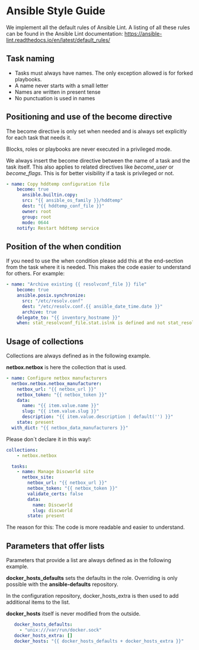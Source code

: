 # Ansible Style Guide

We implement all the default rules of Ansible Lint. A listing of all these rules can be found in the Ansible Lint documentation:
<https://ansible-lint.readthedocs.io/en/latest/default_rules/>

## Task naming

* Tasks must always have names. The only exception allowed is for forked playbooks.
* A name never starts with a small letter
* Names are written in present tense
* No punctuation is used in names

## Positioning and use of the become directive

The become directive is only set when needed and is always set explicitly for each task that needs it.

Blocks, roles or playbooks are never executed in a privileged mode.

We always insert the become directive between the name of a task and the task itself. This also applies to related directives
like *become_user* or *become_flags*. This is for better visibility if a task is privileged or not.

```yaml
- name: Copy hddtemp configuration file
    become: true
      ansible.builtin.copy:
      src: "{{ ansible_os_family }}/hddtemp"
      dest: "{{ hddtemp_conf_file }}"
      owner: root
      group: root
      mode: 0644
    notify: Restart hddtemp service
```

## Position of the when condition

If you need to use the when condition please add this at the end-section from the task where it is needed. This makes the code
easier to understand for others. For example:

```yaml
- name: "Archive existing {{ resolvconf_file }} file"
    become: true
    ansible.posix.synchronize:
      src: "/etc/resolv.conf"
      dest: "/etc/resolv.conf.{{ ansible_date_time.date }}"
      archive: true
    delegate_to: "{{ inventory_hostname }}"
    when: stat_resolvconf_file.stat.islnk is defined and not stat_resolvconf_file.stat.islnk
```

## Usage of collections

Collections are always defined as in the following example.

**netbox.netbox** is here the collection that is used.

```yaml
- name: Configure netbox manufacturers
  netbox.netbox.netbox_manufacturer:
    netbox_url: "{{ netbox_url }}"
    netbox_token: "{{ netbox_token }}"
    data:
      name: "{{ item.value.name }}"
      slug: "{{ item.value.slug }}"
      description: "{{ item.value.description | default('') }}"
    state: present
  with_dict: "{{ netbox_data_manufacturers }}"
```

Please don´t declare it in this way!:

```yaml
collections:
    - netbox.netbox

  tasks:
    - name: Manage Discworld site
      netbox_site:
        netbox_url: "{{ netbox_url }}"
        netbox_token: "{{ netbox_token }}"
        validate_certs: false
        data:
          name: Discworld
          slug: discworld
        state: present
```

The reason for this: The code is more readable and easier to understand.

## Parameters that offer lists

Parameters that provide a list are always defined as in the following example.

**docker_hosts_defaults** sets the defaults in the role. Overriding is only possible with the **ansible-defaults** repository.

In the configuration repository, docker_hosts_extra is then used to add additional items to the list.

**docker_hosts** itself is never modified from the outside.

```yaml
   docker_hosts_defaults:
     - "unix:///var/run/docker.sock"
   docker_hosts_extra: []
   docker_hosts: "{{ docker_hosts_defaults + docker_hosts_extra }}"
```
